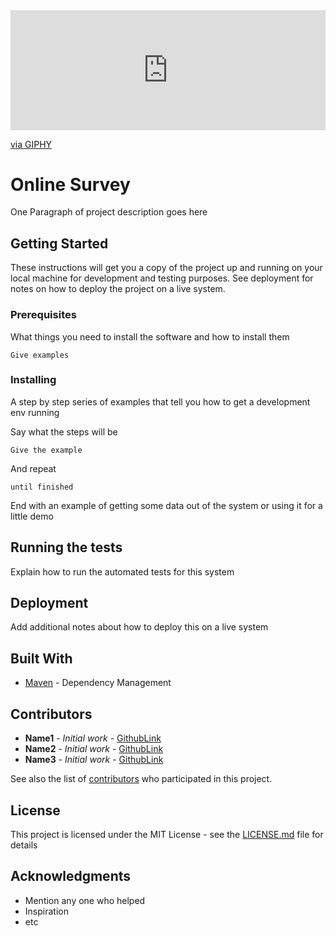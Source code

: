 <div style="width:100%;height:0;padding-bottom:38%;position:relative;"><iframe src="https://giphy.com/embed/PmoucUfLICO0SO2qLn" width="100%" height="100%" style="position:absolute" frameBorder="0" class="giphy-embed" allowFullScreen></iframe></div><p><a href="https://giphy.com/gifs/PerfectSoccer-ps-perfectsoccer-perfect-soccer-PmoucUfLICO0SO2qLn">via GIPHY</a></p>

# Online Survey

One Paragraph of project description goes here

## Getting Started

These instructions will get you a copy of the project up and running on your local machine for development and testing purposes. See deployment for notes on how to deploy the project on a live system.

### Prerequisites

What things you need to install the software and how to install them

```
Give examples
```

### Installing

A step by step series of examples that tell you how to get a development env running

Say what the steps will be

```
Give the example
```

And repeat

```
until finished
```

End with an example of getting some data out of the system or using it for a little demo

## Running the tests

Explain how to run the automated tests for this system

## Deployment

Add additional notes about how to deploy this on a live system

## Built With

* [Maven](https://maven.apache.org/) - Dependency Management

## Contributors

* **Name1** - *Initial work* - [GithubLink](https://github.com/<githublink>)
* **Name2** - *Initial work* - [GithubLink](https://github.com/<githublink>)
* **Name3** - *Initial work* - [GithubLink](https://github.com/<githublink>)

See also the list of [contributors](https://github.com/your/project/contributors) who participated in this project.

## License

This project is licensed under the MIT License - see the [LICENSE.md](LICENSE.md) file for details

## Acknowledgments

* Mention any one who helped
* Inspiration
* etc
